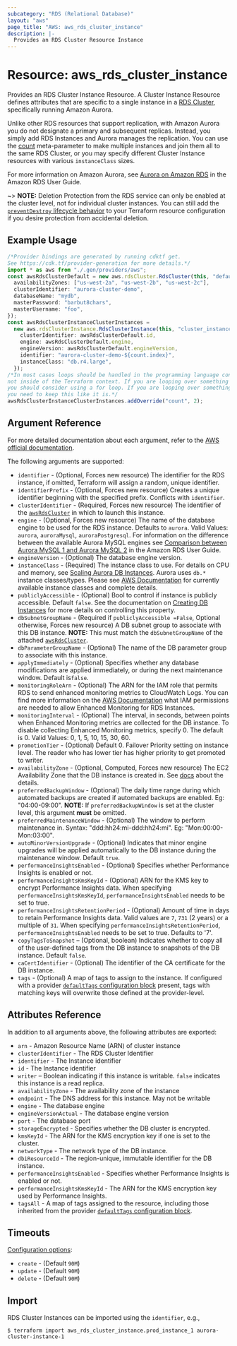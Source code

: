```yaml
---
subcategory: "RDS (Relational Database)"
layout: "aws"
page_title: "AWS: aws_rds_cluster_instance"
description: |-
  Provides an RDS Cluster Resource Instance
---
```


# Resource: aws\_rds\_cluster\_instance

Provides an RDS Cluster Instance Resource. A Cluster Instance Resource defines
attributes that are specific to a single instance in a [RDS Cluster][3],
specifically running Amazon Aurora.

Unlike other RDS resources that support replication, with Amazon Aurora you do
not designate a primary and subsequent replicas. Instead, you simply add RDS
Instances and Aurora manages the replication. You can use the [count][5]
meta-parameter to make multiple instances and join them all to the same RDS
Cluster, or you may specify different Cluster Instance resources with various
`instanceClass` sizes.

For more information on Amazon Aurora, see [Aurora on Amazon RDS][2] in the Amazon RDS User Guide.

\~> **NOTE:** Deletion Protection from the RDS service can only be enabled at the cluster level, not for individual cluster instances. You can still add the [`preventDestroy` lifecycle behavior](https://www.terraform.io/language/meta-arguments/lifecycle#prevent_destroy) to your Terraform resource configuration if you desire protection from accidental deletion.

## Example Usage

```typescript
/*Provider bindings are generated by running cdktf get.
See https://cdk.tf/provider-generation for more details.*/
import * as aws from "./.gen/providers/aws";
const awsRdsClusterDefault = new aws.rdsCluster.RdsCluster(this, "default", {
  availabilityZones: ["us-west-2a", "us-west-2b", "us-west-2c"],
  clusterIdentifier: "aurora-cluster-demo",
  databaseName: "mydb",
  masterPassword: "barbut8chars",
  masterUsername: "foo",
});
const awsRdsClusterInstanceClusterInstances =
  new aws.rdsClusterInstance.RdsClusterInstance(this, "cluster_instances", {
    clusterIdentifier: awsRdsClusterDefault.id,
    engine: awsRdsClusterDefault.engine,
    engineVersion: awsRdsClusterDefault.engineVersion,
    identifier: "aurora-cluster-demo-${count.index}",
    instanceClass: "db.r4.large",
  });
/*In most cases loops should be handled in the programming language context and 
not inside of the Terraform context. If you are looping over something external, e.g. a variable or a file input
you should consider using a for loop. If you are looping over something only known to Terraform, e.g. a result of a data source
you need to keep this like it is.*/
awsRdsClusterInstanceClusterInstances.addOverride("count", 2);

```

## Argument Reference

For more detailed documentation about each argument, refer to
the [AWS official documentation](https://docs.aws.amazon.com/cli/latest/reference/rds/create-db-instance.html).

The following arguments are supported:

* `identifier` - (Optional, Forces new resource) The identifier for the RDS instance, if omitted, Terraform will assign a random, unique identifier.
* `identifierPrefix` - (Optional, Forces new resource) Creates a unique identifier beginning with the specified prefix. Conflicts with `identifier`.
* `clusterIdentifier` - (Required, Forces new resource) The identifier of the [`awsRdsCluster`](/docs/providers/aws/r/rds_cluster.html) in which to launch this instance.
* `engine` - (Optional, Forces new resource) The name of the database engine to be used for the RDS instance. Defaults to `aurora`. Valid Values: `aurora`, `auroraMysql`, `auroraPostgresql`.
  For information on the difference between the available Aurora MySQL engines
  see [Comparison between Aurora MySQL 1 and Aurora MySQL 2](https://docs.aws.amazon.com/AmazonRDS/latest/UserGuide/AuroraMySQL.Updates.20180206.html)
  in the Amazon RDS User Guide.
* `engineVersion` - (Optional) The database engine version.
* `instanceClass` - (Required) The instance class to use. For details on CPU
  and memory, see [Scaling Aurora DB Instances][4]. Aurora uses `db.*` instance classes/types. Please see [AWS Documentation][7] for currently available instance classes and complete details.
* `publiclyAccessible` - (Optional) Bool to control if instance is publicly accessible.
  Default `false`. See the documentation on [Creating DB Instances][6] for more
  details on controlling this property.
* `dbSubnetGroupName` - (Required if `publiclyAccessible =False`, Optional otherwise, Forces new resource) A DB subnet group to associate with this DB instance. **NOTE:** This must match the `dbSubnetGroupName` of the attached [`awsRdsCluster`](/docs/providers/aws/r/rds_cluster.html).
* `dbParameterGroupName` - (Optional) The name of the DB parameter group to associate with this instance.
* `applyImmediately` - (Optional) Specifies whether any database modifications
  are applied immediately, or during the next maintenance window. Default is`false`.
* `monitoringRoleArn` - (Optional) The ARN for the IAM role that permits RDS to send
  enhanced monitoring metrics to CloudWatch Logs. You can find more information on the [AWS Documentation](http://docs.aws.amazon.com/AmazonRDS/latest/UserGuide/USER_Monitoring.html)
  what IAM permissions are needed to allow Enhanced Monitoring for RDS Instances.
* `monitoringInterval` - (Optional) The interval, in seconds, between points when Enhanced Monitoring metrics are collected for the DB instance. To disable collecting Enhanced Monitoring metrics, specify 0. The default is 0. Valid Values: 0, 1, 5, 10, 15, 30, 60.
* `promotionTier` - (Optional) Default 0. Failover Priority setting on instance level. The reader who has lower tier has higher priority to get promoted to writer.
* `availabilityZone` - (Optional, Computed, Forces new resource) The EC2 Availability Zone that the DB instance is created in. See [docs](https://docs.aws.amazon.com/AmazonRDS/latest/APIReference/API_CreateDBInstance.html) about the details.
* `preferredBackupWindow` - (Optional) The daily time range during which automated backups are created if automated backups are enabled. Eg: "04:00-09:00". **NOTE:** If `preferredBackupWindow` is set at the cluster level, this argument **must** be omitted.
* `preferredMaintenanceWindow` - (Optional) The window to perform maintenance in.
  Syntax: "ddd:hh24:mi-ddd:hh24:mi". Eg: "Mon:00:00-Mon:03:00".
* `autoMinorVersionUpgrade` - (Optional) Indicates that minor engine upgrades will be applied automatically to the DB instance during the maintenance window. Default `true`.
* `performanceInsightsEnabled` - (Optional) Specifies whether Performance Insights is enabled or not.
* `performanceInsightsKmsKeyId` - (Optional) ARN for the KMS key to encrypt Performance Insights data. When specifying `performanceInsightsKmsKeyId`, `performanceInsightsEnabled` needs to be set to true.
* `performanceInsightsRetentionPeriod` - (Optional) Amount of time in days to retain Performance Insights data. Valid values are `7`, `731` (2 years) or a multiple of `31`. When specifying `performanceInsightsRetentionPeriod`, `performanceInsightsEnabled` needs to be set to true. Defaults to '7'.
* `copyTagsToSnapshot` – (Optional, boolean) Indicates whether to copy all of the user-defined tags from the DB instance to snapshots of the DB instance. Default `false`.
* `caCertIdentifier` - (Optional) The identifier of the CA certificate for the DB instance.
* `tags` - (Optional) A map of tags to assign to the instance. If configured with a provider [`defaultTags` configuration block](https://registry.terraform.io/providers/hashicorp/aws/latest/docs#default_tags-configuration-block) present, tags with matching keys will overwrite those defined at the provider-level.

## Attributes Reference

In addition to all arguments above, the following attributes are exported:

* `arn` - Amazon Resource Name (ARN) of cluster instance
* `clusterIdentifier` - The RDS Cluster Identifier
* `identifier` - The Instance identifier
* `id` - The Instance identifier
* `writer` – Boolean indicating if this instance is writable. `false` indicates this instance is a read replica.
* `availabilityZone` - The availability zone of the instance
* `endpoint` - The DNS address for this instance. May not be writable
* `engine` - The database engine
* `engineVersionActual` - The database engine version
* `port` - The database port
* `storageEncrypted` - Specifies whether the DB cluster is encrypted.
* `kmsKeyId` - The ARN for the KMS encryption key if one is set to the cluster.
* `networkType` - The network type of the DB instance.
* `dbiResourceId` - The region-unique, immutable identifier for the DB instance.
* `performanceInsightsEnabled` - Specifies whether Performance Insights is enabled or not.
* `performanceInsightsKmsKeyId` - The ARN for the KMS encryption key used by Performance Insights.
* `tagsAll` - A map of tags assigned to the resource, including those inherited from the provider [`defaultTags` configuration block](https://registry.terraform.io/providers/hashicorp/aws/latest/docs#default_tags-configuration-block).

[2]: https://docs.aws.amazon.com/AmazonRDS/latest/UserGuide/CHAP_Aurora.html

[3]: /docs/providers/aws/r/rds_cluster.html

[4]: https://docs.aws.amazon.com/AmazonRDS/latest/UserGuide/Aurora.Managing.html

[5]: https://www.terraform.io/docs/configuration/meta-arguments/count.html

[6]: https://docs.aws.amazon.com/AmazonRDS/latest/APIReference/API_CreateDBInstance.html

[7]: https://docs.aws.amazon.com/AmazonRDS/latest/UserGuide/Concepts.DBInstanceClass.html

## Timeouts

[Configuration options](https://developer.hashicorp.com/terraform/language/resources/syntax#operation-timeouts):

* `create` - (Default `90M`)
* `update` - (Default `90M`)
* `delete` - (Default `90M`)

## Import

RDS Cluster Instances can be imported using the `identifier`, e.g.,

```console
$ terraform import aws_rds_cluster_instance.prod_instance_1 aurora-cluster-instance-1
```
